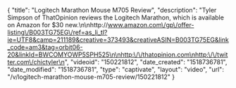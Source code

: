 {
    "title": "Logitech Marathon Mouse M705 Review",
    "description": "Tyler Simpson of ThatOpinion reviews the Logitech Marathon, which is available on Amazon for $30 new.\n\nhttp:\/\/www.amazon.com\/gp\/offer-listing\/B003TG75EG\/ref=as_li_tl?ie=UTF8&camp=211189&creative=373493&creativeASIN=B003TG75EG&link_code=am3&tag=orbit06-20&linkId=BWCOMYOWP5SPH525\n\nhttp:\/\/thatopinion.com\nhttp:\/\/twitter.com\/chictyler\n",
    "videoid": "150221812",
    "date_created": "1518736781",
    "date_modified": "1518736781",
    "type": "captivate",
    "layout": "video",
    "url": "\/v\/logitech-marathon-mouse-m705-review\/150221812"
}